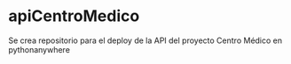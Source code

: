 # apiCentroMedico
Se crea repositorio para el deploy de la API del proyecto Centro Médico en pythonanywhere

